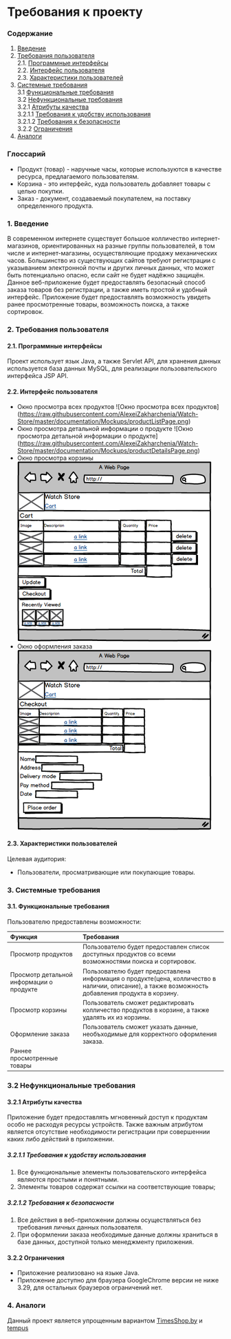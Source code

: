 # Требования к проекту
### Содержание
1. [Введение](#1)
2. [Требования пользователя](#2) <br>
  2.1. [Программные интерфейсы](#2.1) <br>
  2.2. [Интерфейс пользователя](#2.2) <br>
  2.3. [Характеристики пользователей](#2.3) <br>
3. [Системные требования](#3) <br>
  3.1 [Функциональные требования](#3.1) <br>
  3.2 [Нефункциональные требования](#3.2) <br>
    3.2.1 [Атрибуты качества](#3.2.1) <br>
      3.2.1.1 [Требования к удобству использования](#3.2.1.1) <br>
      3.2.1.2 [Требования к безопасности](#3.2.1.2) <br>
	3.2.2 [Ограничения](#3.2.2) <br>
 4. [Аналоги](#4) <br>
 
 ### Глоссарий
 * Продукт (товар) - наручные часы, которые используются в качестве ресурса, предлагаемого пользователям.
 * Корзина - это интерфейс, куда пользователь добавляет товары с целью покупки.
 * Заказ - документ, создаваемый покупателем, на поставку определенного продукта.
 
 ### 1. Введение <a name="1"></a>
В современном интернете существует большое колличество интернет-магазинов, ориентированных на разные группы пользователей, в том числе и интернет-магазины, осуществляющие продажу механических часов. Большинство из существующих сайтов требуют регистрации с указыванием электронной почты и других личных данных, что может быть потенциально опасно, если сайт не будет надёжно защищён. Данное веб-приложение будет предоставлять безопасный способ заказа товаров без регистрации, а также иметь простой и удобный интерфейс. Приложение будет предоставлять возможность увидеть ранее просмотренные товары, возможность поиска, а также сортировок.

### 2. Требования пользователя <a name="2"></a>
#### 2.1. Программные интерфейсы <a name="2.1"></a>
Проект использует язык Java, а также Servlet API, для хранения данных используется база данных MySQL, для реализации пользовательского интерфейса JSP API.
#### 2.2. Интерфейс пользователя <a name="2.2"></a>
- Окно просмотра всех продуктов
  ![Окно просмотра всех продуктов]
  (https://raw.githubusercontent.com/AlexeiZakharchenia/Watch-Store/master/documentation/Mockups/productListPage.png)
- Окно просмотра детальной информации о продукте
  ![Окно просмотра детальной информации о продукте]
  (https://raw.githubusercontent.com/AlexeiZakharchenia/Watch-Store/master/documentation/Mockups/productDetailsPage.png)
- Окно просмотра корзины
  ![Окно получения заказа](https://raw.githubusercontent.com/AlexeiZakharchenia/Watch-Store/master/documentation/Mockups/cartPage.png)
- Окно оформления заказа
  ![Окно регистрации](https://raw.githubusercontent.com/AlexeiZakharchenia/Watch-Store/master/documentation/Mockups/orderPage.png)
#### 2.3. Характеристики пользователей <a name="2.3"></a>
Целевая аудитория:
* Пользователи, просматривающие или покупающие товары.

### 3. Системные требования <a name="3"></a>
#### 3.1. Функциональные требования <a name="3.1"></a>
Пользователю предоставлены возможности:

| Функция | Требования | 
|:---|:---|
| Просмотр продуктов | Пользователю будет предоставлен список доступных продуктов со всеми возможностями поиска и сортировок. |
| Просмотр детальной информации о продукте | Пользователю будет предоставлена информация о продукте(цена, колличество в наличии, описание), а также возможность добавления продукта в корзину. |
| Просмотр корзины | Пользователь сможет редактировать колличество продуктов в корзине, а также удалять их из корзины. |
| Оформление заказа | Пользователь сможет указать данные, необъходимые для корректного оформления заказа. |
| Раннее просмотренные товары || Пользователю будет предоставлен список из трёх раннее просмотренных им товаров. |

### 3.2 Нефункциональные требования <a name="3.2"></a>
#### 3.2.1 Атрибуты качества <a name="3.2.1"></a>
Приложение будет предоставлять мгновенный доступ к продуктам особо не расходуя ресурсы устройств. Также важным атрибутом является отсутствие необходимости регистрации при совершеннии каких либо действий в приложении.
##### 3.2.1.1 Требования к удобству использования <a name="3.2.1.1"></a>
1. Все функциональные элементы пользовательского интерфейса являются простыми и понятными. 
2. Элементы товаров содержат ссылки на соответствующие товары;
##### 3.2.1.2 Требования к безопасности <a name="3.2.1.2"></a>
1. Все действия в веб-приложении должны осуществляться без требования личных данных пользователя.
2. При оформлении заказа необходимые данные должны храниться в базе данных, доступной только менеджменту приложения.
#### 3.2.2 Ограничения <a name="3.2.2"></a>
* Приложение реализовано на языке Java.
* Приложение доступно для браузера GoogleChrome версии не ниже 3.29, для остальных браузеров ограничений нет.
### 4. Аналоги <a name="4"></a>
Данный проект является упрощенным вариантом [TimesShop.by](https://timeshop.by/) и [tempus](https://www.tempus.by)
